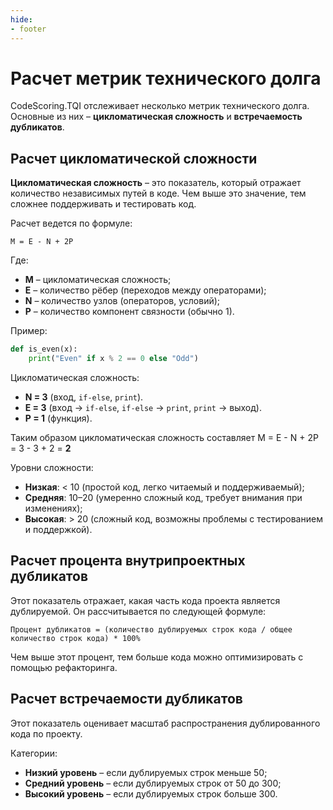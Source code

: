 ```yaml
---
hide:
- footer
---
```


# Расчет метрик технического долга  

CodeScoring.TQI отслеживает несколько метрик технического долга. Основные из них – **цикломатическая сложность** и **встречаемость дубликатов**.

## Расчет цикломатической сложности  

**Цикломатическая сложность** – это показатель, который отражает количество независимых путей в коде. Чем выше это значение, тем сложнее поддерживать и тестировать код.  

Расчет ведется по формуле: 

```
M = E - N + 2P
```

Где:  
- **M** – цикломатическая сложность;
- **E** – количество рёбер (переходов между операторами);
- **N** – количество узлов (операторов, условий); 
- **P** – количество компонент связности (обычно 1).  

Пример:

```python
def is_even(x):
    print("Even" if x % 2 == 0 else "Odd")
```

Цикломатическая сложность:  
- **N = 3** (вход, `if-else`, `print`).  
- **E = 3** (вход -> `if-else`, `if-else` -> `print`, `print` -> выход).  
- **P = 1** (функция).  

Таким образом цикломатическая сложность составляет M = E - N + 2P = 3 - 3 + 2 = **2**

Уровни сложности:

- **Низкая**: < 10 (простой код, легко читаемый и поддерживаемый);
- **Средняя**: 10–20 (умеренно сложный код, требует внимания при изменениях);
- **Высокая**: > 20 (сложный код, возможны проблемы с тестированием и поддержкой).

## Расчет процента внутрипроектных дубликатов  

Этот показатель отражает, какая часть кода проекта является дублируемой. Он рассчитывается по следующей формуле:

```
Процент дубликатов = (количество дублируемых строк кода / общее количество строк кода) * 100%
```

Чем выше этот процент, тем больше кода можно оптимизировать с помощью рефакторинга. 

## Расчет встречаемости дубликатов  

Этот показатель оценивает масштаб распространения дублированного кода по проекту.

Категории:

- **Низкий уровень** – если дублируемых строк меньше 50;
- **Средний уровень** – если дублируемых строк от 50 до 300;
- **Высокий уровень** – если дублируемых строк больше 300.

